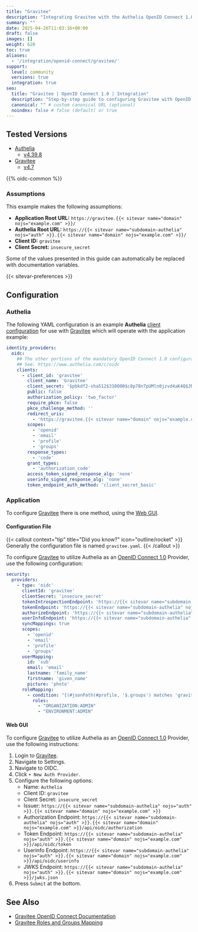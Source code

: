 ```yaml
---
title: "Gravitee"
description: "Integrating Gravitee with the Authelia OpenID Connect 1.0 Provider."
summary: ""
date: 2025-04-26T11:03:16+00:00
draft: false
images: []
weight: 620
toc: true
aliases:
  - '/integration/openid-connect/gravitee/'
support:
  level: community
  versions: true
  integration: true
seo:
  title: "Gravitee | OpenID Connect 1.0 | Integration"
  description: "Step-by-step guide to configuring Gravitee with OpenID Connect 1.0 for secure SSO. Enhance your login flow using Authelia’s modern identity management."
  canonical: "" # custom canonical URL (optional)
  noindex: false # false (default) or true
---
```


## Tested Versions

- [Authelia]
  - [v4.39.8](https://github.com/authelia/authelia/releases/tag/v4.39.8)
- [Gravitee]
  - [v4.7](https://documentation.gravitee.io/apim/release-information/release-notes/apim-4.7)

{{% oidc-common %}}

### Assumptions

This example makes the following assumptions:

- __Application Root URL:__ `https://gravitee.{{< sitevar name="domain" nojs="example.com" >}}/`
- __Authelia Root URL:__ `https://{{< sitevar name="subdomain-authelia" nojs="auth" >}}.{{< sitevar name="domain" nojs="example.com" >}}/`
- __Client ID:__ `gravitee`
- __Client Secret:__ `insecure_secret`

Some of the values presented in this guide can automatically be replaced with documentation variables.

{{< sitevar-preferences >}}

## Configuration

### Authelia

The following YAML configuration is an example __Authelia__ [client configuration] for use with [Gravitee] which will
operate with the application example:

```yaml {title="configuration.yml"}
identity_providers:
  oidc:
    ## The other portions of the mandatory OpenID Connect 1.0 configuration go here.
    ## See: https://www.authelia.com/c/oidc
    clients:
      - client_id: 'gravitee'
        client_name: 'Gravitee'
        client_secret: '$pbkdf2-sha512$310000$c8p78n7pUMln0jzvd4aK4Q$JNRBzwAo0ek5qKn50cFzzvE9RXV88h1wJn5KGiHrD0YKtZaR/nCb2CJPOsKaPK0hjf.9yHxzQGZziziccp6Yng'  # The digest of 'insecure_secret'.
        public: false
        authorization_policy: 'two_factor'
        require_pkce: false
        pkce_challenge_method: ''
        redirect_uris:
          - 'https://gravitee.{{< sitevar name="domain" nojs="example.com" >}}/'
        scopes:
          - 'openid'
          - 'email'
          - 'profile'
          - 'groups'
        response_types:
          - 'code'
        grant_types:
          - 'authorization_code'
        access_token_signed_response_alg: 'none'
        userinfo_signed_response_alg: 'none'
        token_endpoint_auth_method: 'client_secret_basic'
```

### Application

To configure [Gravitee] there is one method, using the [Web GUI](#web-gui).

#### Configuration File

{{< callout context="tip" title="Did you know?" icon="outline/rocket" >}}
Generally the configuration file is named `gravitee.yaml`.
{{< /callout >}}

To configure [Gravitee] to utilize Authelia as an [OpenID Connect 1.0] Provider, use the following configuration:

```yaml {title="gravitee.yaml"}
security:
  providers:
    - type: 'oidc'
      clientId: 'gravitee'
      clientSecret: 'insecure_secret'
      tokenIntrospectionEndpoint: 'https://{{< sitevar name="subdomain-authelia" nojs="auth" >}}.{{< sitevar name="domain" nojs="example.com" >}}/api/oidc/introspection'
      tokenEndpoint: 'https://{{< sitevar name="subdomain-authelia" nojs="auth" >}}.{{< sitevar name="domain" nojs="example.com" >}}/api/oidc/token'
      authorizeEndpoint: 'https://{{< sitevar name="subdomain-authelia" nojs="auth" >}}.{{< sitevar name="domain" nojs="example.com" >}}/api/oidc/authorization'
      userInfoEndpoint: 'https://{{< sitevar name="subdomain-authelia" nojs="auth" >}}.{{< sitevar name="domain" nojs="example.com" >}}/api/oidc/userinfo'
      syncMappings: true
      scopes:
        - 'openid'
        - 'email'
        - 'profile'
        - 'groups'
      userMapping:
        id: 'sub'
        email: 'email'
        lastname: 'family_name'
        firstname: 'given_name'
        picture: 'photo'
      roleMapping:
        - condition: "{(#jsonPath(#profile, '$.groups') matches 'gravitee-admin' )}"
          roles:
            - "ORGANIZATION:ADMIN"
            - "ENVIRONMENT:ADMIN"
```

#### Web GUI

To configure [Gravitee] to utilize Authelia as an [OpenID Connect 1.0] Provider, use the following instructions:

1. Login to [Gravitee].
2. Navigate to Settings.
3. Navigate to OIDC.
4. Click `+ New Auth Provider`.
5. Configure the following options:
   - Name: `Authelia`
   - Client ID: `gravitee`
   - Client Secret: `insecure_secret`
   - Issuer: `https://{{< sitevar name="subdomain-authelia" nojs="auth" >}}.{{< sitevar name="domain" nojs="example.com" >}}`
   - Authorization Endpoint: `https://{{< sitevar name="subdomain-authelia" nojs="auth" >}}.{{< sitevar name="domain" nojs="example.com" >}}/api/oidc/authorization`
   - Token Endpoint: `https://{{< sitevar name="subdomain-authelia" nojs="auth" >}}.{{< sitevar name="domain" nojs="example.com" >}}/api/oidc/token`
   - Userinfo Endpoint: `https://{{< sitevar name="subdomain-authelia" nojs="auth" >}}.{{< sitevar name="domain" nojs="example.com" >}}/api/oidc/userinfo`
   - JWKS Endpoint: `https://{{< sitevar name="subdomain-authelia" nojs="auth" >}}.{{< sitevar name="domain" nojs="example.com" >}}/jwks.json`
6. Press `Submit` at the bottom.

## See Also

- [Gravitee OpenID Connect Documentation](https://documentation.gravitee.io/apim/administration/authentication/openid-connect)
- [Gravitee Roles and Groups Mapping](https://documentation.gravitee.io/apim/administration/authentication/roles-and-groups-mapping)

[Authelia]: https://www.authelia.com
[Gravitee]: https://www.gravitee.io/
[OpenID Connect 1.0]: ../../introduction.md
[client configuration]: ../../../../configuration/identity-providers/openid-connect/clients.md
